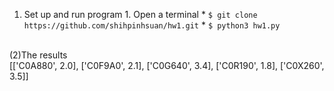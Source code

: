 1. Set up and run program
        1. Open a terminal
        * `$ git clone https://github.com/shihpinhsuan/hw1.git`
        * `$ python3 hw1.py`

<br>(2)The results 
<br>[['C0A880', 2.0], ['C0F9A0', 2.1], ['C0G640', 3.4], ['C0R190', 1.8], ['C0X260', 3.5]]

